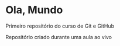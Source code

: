 # Ola, Mundo
 Primeiro repositório do curso de Git e GitHub

 Repositório criado durante uma aula ao vivo
